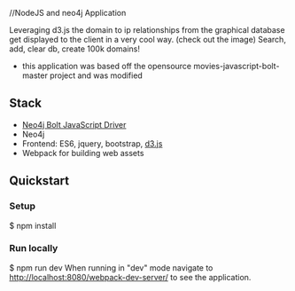 //NodeJS and neo4j Application 

Leveraging d3.js the domain to ip relationships from the graphical database get displayed to the client in a very cool way. (check out the image) Search, add, clear db, create 100k domains! 

* this application was based off the opensource movies-javascript-bolt-master project and was modified

## Stack
* [Neo4j Bolt JavaScript Driver](https://github.com/neo4j/neo4j-javascript-driver)
* Neo4j
* Frontend: ES6, jquery, bootstrap, [d3.js](http://d3js.org/)
* Webpack for building web assets

## Quickstart

### Setup
$ npm install

### Run locally
$ npm run dev
When running in "dev" mode navigate to [http://localhost:8080/webpack-dev-server/](http://localhost:8080/webpack-dev-server/) to see the application.
